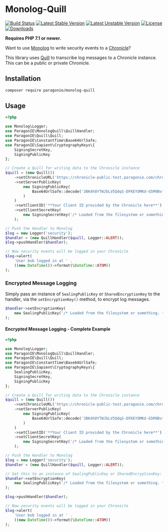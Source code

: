 # Monolog-Quill

[![Build Status](https://github.com/paragonie/monolog-quill/actions/workflows/ci.yml/badge.svg)](https://github.com/monolog-quill/actions)
[![Latest Stable Version](https://poser.pugx.org/paragonie/monolog-quill/v/stable)](https://packagist.org/packages/paragonie/monolog-quill)
[![Latest Unstable Version](https://poser.pugx.org/paragonie/monolog-quill/v/unstable)](https://packagist.org/packages/paragonie/monolog-quill)
[![License](https://poser.pugx.org/paragonie/monolog-quill/license)](https://packagist.org/packages/paragonie/monolog-quill)
[![Downloads](https://img.shields.io/packagist/dt/paragonie/monolog-quill.svg)](https://packagist.org/packages/paragonie/monolog-quill)

**Requires PHP 7.1 or newer.**

Want to use [Monolog](https://github.com/Seldaek/monolog) to write security events to
a [Chronicle](https://github.com/paragonie/chronicle)?

This library uses [Quill](https://github.com/paragonie/quill) to transcribe log messages
to a Chronicle instance. This can be a public or private Chronicle.

## Installation

```bash
composer require paragonie/monolog-quill
```

## Usage

```php
<?php

use Monolog\Logger;
use ParagonIE\MonologQuill\QuillHandler;
use ParagonIE\Quill\Quill;
use ParagonIE\ConstantTime\Base64UrlSafe;
use ParagonIE\Sapient\CryptographyKeys\{
    SigningSecretKey,
    SigningPublicKey
};

// Create a Quill for writing data to the Chronicle instance 
$quill = (new Quill())
    ->setChronicleURL('https://chronicle-public-test.paragonie.com/chronicle')
    ->setServerPublicKey(
        new SigningPublicKey(
            Base64UrlSafe::decode('3BK4hOYTWJbLV5QdqS-DFKEYOMKd-G5M9BvfbqG1ICI=')
        )
    )
    ->setClientID('**Your Client ID provided by the Chronicle here**')
    ->setClientSecretKey(
        new SigningSecretKey('/* Loaded from the filesystem or something. */')
    );

// Push the Handler to Monolog
$log = new Logger('security');
$handler = (new QuillHandler($quill, Logger::ALERT));
$log->pushHandler($handler);

// Now security events will be logged in your Chronicle
$log->alert(
    'User bob logged in at ' .
    ((new DateTime())->format(\DateTime::ATOM))
);
```

### Encrypted Message Logging

Simply pass an instance of `SealingPublicKey` or `SharedEncryptionKey` to the
handler, via the `setEncryptionKey()` method, to encrypt log messages.

```php
$handler->setEncryptionKey(
    new SealingPublicKey('/* Loaded from the filesystem or something. */')
);
```

#### Encrypted Message Logging - Complete Example

```php
<?php

use Monolog\Logger;
use ParagonIE\MonologQuill\QuillHandler;
use ParagonIE\Quill\Quill;
use ParagonIE\ConstantTime\Base64UrlSafe;
use ParagonIE\Sapient\CryptographyKeys\{
    SealingPublicKey,
    SigningSecretKey,
    SigningPublicKey
};

// Create a Quill for writing data to the Chronicle instance 
$quill = (new Quill())
    ->setChronicleURL('https://chronicle-public-test.paragonie.com/chronicle')
    ->setServerPublicKey(
        new SigningPublicKey(
            Base64UrlSafe::decode('3BK4hOYTWJbLV5QdqS-DFKEYOMKd-G5M9BvfbqG1ICI=')
        )
    )
    ->setClientID('**Your Client ID provided by the Chronicle here**')
    ->setClientSecretKey(
        new SigningSecretKey('/* Loaded from the filesystem or something. */')
    );

// Push the Handler to Monolog
$log = new Logger('security');
$handler = (new QuillHandler($quill, Logger::ALERT));

// Set this to an instance of SealingPublicKey or SharedEncryptionKey:
$handler->setEncryptionKey(
    new SealingPublicKey('/* Loaded from the filesystem or something. */')
);

$log->pushHandler($handler);

// Now security events will be logged in your Chronicle
$log->alert(
    'User bob logged in at ' .
    ((new DateTime())->format(\DateTime::ATOM))
);
```
